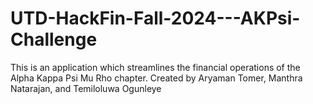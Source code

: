 # UTD-HackFin-Fall-2024---AKPsi-Challenge
This is an application which streamlines the financial operations of the Alpha Kappa Psi Mu Rho chapter. Created by Aryaman Tomer, Manthra Natarajan, and Temiloluwa Ogunleye
